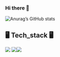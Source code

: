 ### Hi there 👋
![Anurag’s GitHub stats](https://github-readme-stats.vercel.app/api?username=KimDae-hyun&show_icons=true&theme=radical)
 ## 🖥 Tech_stack 🖥
<img src="https://img.shields.io/badge/-42seoul-222222?style=flat&logo=academy"/> <img src="https://img.shields.io/badge/-C language-3344ff?style=flat&logo=clang"/><img src="https://img.shields.io/badge/-slack-AA00AA?style=flat&logo=sns"/>
<!--
**KimDae-hyun/KimDae-hyun** is a ✨ _special_ ✨ repository because its `README.md` (this file) appears on your GitHub profile.

Here are some ideas to get you started:

- 🔭 I’m currently working on ...
- 🌱 I’m currently learning ...
- 👯 I’m looking to collaborate on ...
- 🤔 I’m looking for help with ...
- 💬 Ask me about ...
- 📫 How to reach me: ...
- 😄 Pronouns: ...
- ⚡ Fun fact: ...
-->
